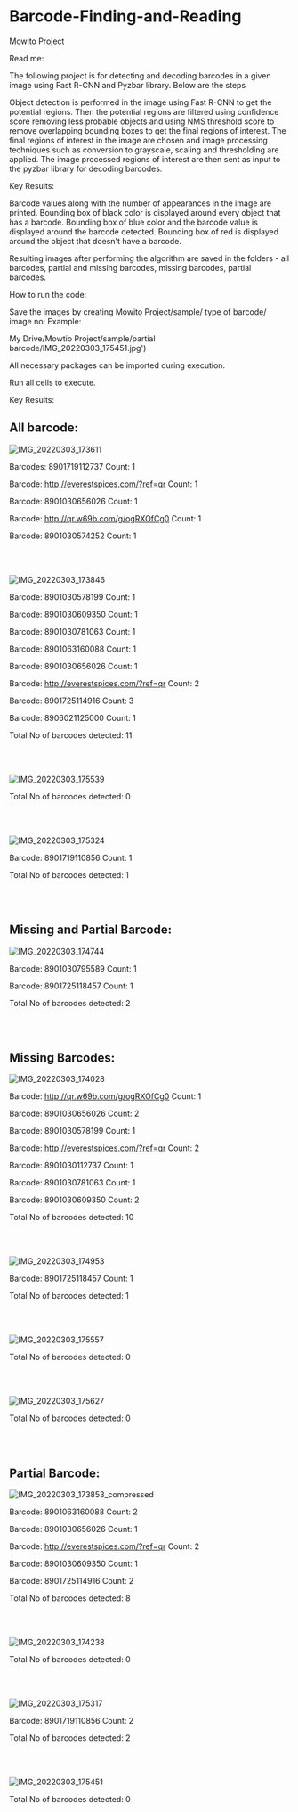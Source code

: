 # Barcode-Finding-and-Reading
Mowito Project

Read me: 

The following project is for detecting and decoding barcodes in a given image using Fast R-CNN and Pyzbar library.  Below are the steps

Object detection is performed in the image using Fast R-CNN to get the potential regions. 
Then the potential regions are filtered using  confidence score removing less probable objects and using NMS threshold score to remove overlapping bounding boxes to get the final regions of interest.
The final regions of interest in the image are chosen and image processing techniques such as conversion to grayscale, scaling and thresholding are applied.
The image processed regions of interest are then sent as input to the pyzbar library for decoding barcodes. 

Key Results: 

Barcode values along with the number of appearances in the image are printed.
Bounding box of black color is displayed around every object that has a barcode. 
Bounding box of blue color and the barcode value is displayed around the barcode detected. 
Bounding box of red is displayed around the object that doesn't have a barcode. 

Resulting images after performing the algorithm are saved in the folders - all barcodes, partial and missing barcodes, missing barcodes, partial barcodes. 

How to run the code: 

Save the images by creating Mowito Project/sample/ type of barcode/ image no: Example:

My Drive/Mowtio Project/sample/partial barcode/IMG_20220303_175451.jpg')

All necessary packages can be imported during execution. 

Run all cells to execute. 


Key Results:

## All barcode:

![IMG_20220303_173611](https://github.com/Santoshsrini/Barcode-Finding-and-Reading/assets/28926309/2e26b7b5-4143-4df7-8b8b-6c1c58cb6443)

Barcodes: 8901719112737 Count: 1

Barcode: http://everestspices.com/?ref=qr Count: 1

Barcode: 8901030656026 Count: 1

Barcode: http://qr.w69b.com/g/ogRXOfCg0 Count: 1

Barcode: 8901030574252 Count: 1

<br/>
<br/>

![IMG_20220303_173846](https://github.com/Santoshsrini/Barcode-Finding-and-Reading/assets/28926309/344847d5-a863-4f4f-8d43-8267ee134197)

Barcode: 8901030578199 Count: 1

Barcode: 8901030609350 Count: 1

Barcode: 8901030781063 Count: 1

Barcode: 8901063160088 Count: 1

Barcode: 8901030656026 Count: 1

Barcode: http://everestspices.com/?ref=qr Count: 2

Barcode: 8901725114916 Count: 3

Barcode: 8906021125000 Count: 1

Total No of barcodes detected:  11

<br/>
<br/>

![IMG_20220303_175539](https://github.com/Santoshsrini/Barcode-Finding-and-Reading/assets/28926309/00ef08ce-7767-42c3-a5bb-c5894f3b5497)

Total No of barcodes detected:  0

<br/>
<br/>


![IMG_20220303_175324](https://github.com/Santoshsrini/Barcode-Finding-and-Reading/assets/28926309/65b97e46-015d-43be-9428-0ff8a50f7e11)

Barcode: 8901719110856 Count: 1

Total No of barcodes detected:  1

<br/>
<br/>


## Missing and Partial Barcode:

![IMG_20220303_174744](https://github.com/Santoshsrini/Barcode-Finding-and-Reading/assets/28926309/e9f6a86f-9a6f-498c-b491-0602bd7b2e57)

Barcode: 8901030795589 Count: 1

Barcode: 8901725118457 Count: 1

Total No of barcodes detected:  2


<br/>
<br/>

## Missing Barcodes:

![IMG_20220303_174028](https://github.com/Santoshsrini/Barcode-Finding-and-Reading/assets/28926309/262d4a3b-317e-4aae-9b23-0a173753ce7b)

Barcode: http://qr.w69b.com/g/ogRXOfCg0 Count: 1

Barcode: 8901030656026 Count: 2

Barcode: 8901030578199 Count: 1

Barcode: http://everestspices.com/?ref=qr Count: 2

Barcode: 8901030112737 Count: 1

Barcode: 8901030781063 Count: 1

Barcode: 8901030609350 Count: 2

Total No of barcodes detected:  10

<br/>
<br/>

![IMG_20220303_174953](https://github.com/Santoshsrini/Barcode-Finding-and-Reading/assets/28926309/5724efc0-35c9-4bb1-b153-69e974baf10c)

Barcode: 8901725118457 Count: 1

Total No of barcodes detected:  1

<br/>
<br/>

![IMG_20220303_175557](https://github.com/Santoshsrini/Barcode-Finding-and-Reading/assets/28926309/ec535e17-0b4c-4fd4-ac39-af50b71ad3ba)

Total No of barcodes detected:  0

<br/>
<br/>

![IMG_20220303_175627](https://github.com/Santoshsrini/Barcode-Finding-and-Reading/assets/28926309/b034bd3b-7c12-40a9-9d80-557932271e35)


Total No of barcodes detected:  0

<br/>
<br/>


## Partial Barcode:

![IMG_20220303_173853_compressed](https://github.com/Santoshsrini/Barcode-Finding-and-Reading/assets/28926309/5353e3d2-db2d-4c40-92ff-9947fc428e9a)

Barcode: 8901063160088 Count: 2

Barcode: 8901030656026 Count: 1

Barcode: http://everestspices.com/?ref=qr Count: 2

Barcode: 8901030609350 Count: 1

Barcode: 8901725114916 Count: 2

Total No of barcodes detected:  8

<br/>
<br/>

![IMG_20220303_174238](https://github.com/Santoshsrini/Barcode-Finding-and-Reading/assets/28926309/23703d30-64de-4851-a2f4-17c5d2515c56)

Total No of barcodes detected:  0

<br/>
<br/>

![IMG_20220303_175317](https://github.com/Santoshsrini/Barcode-Finding-and-Reading/assets/28926309/dfcf1a90-3611-4238-aa5e-f860dd66dab7)

Barcode: 8901719110856 Count: 2

Total No of barcodes detected:  2

<br/>
<br/>

![IMG_20220303_175451](https://github.com/Santoshsrini/Barcode-Finding-and-Reading/assets/28926309/bc56ba71-1d10-4197-9307-ca4484b822ab)

Total No of barcodes detected:  0

<br/>
<br/>



